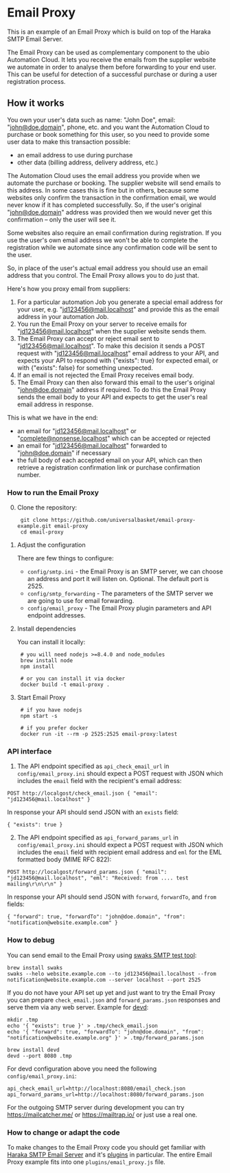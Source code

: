 # Email Proxy

This is an example of an Email Proxy which is build on top of the Haraka SMTP Email Server.

The Email Proxy can be used as complementary component to the ubio Automation Cloud. It lets you receive the emails from the supplier website we automate in order to analyse them before forwarding to your end user. This can be useful for detection of a successful purchase or during a user registration process.

## How it works

You own your user's data such as name: "John Doe", email: "john@doe.domain", phone, etc. and you want the Automation Cloud to purchase or book something for this user, so you need to provide some user data to make this transaction possible:
- an email address to use during purchase
- other data (billing address, delivery address, etc.)

The Automation Cloud uses the email address you provide when we automate the purchase or booking. The supplier website will send emails to this address. In some cases this is fine but in others, because some websites only confirm the transaction in the confirmation email, we would never know if it has completed successfully. So, if the user's original "john@doe.domain" address was provided then we would never get this confirmation – only the user will see it.

Some websites also require an email confirmation during registration. If you use the user's own email address we won't be able to complete the registration while we automate since any confirmation code will be sent to the user.

So, in place of the user's actual email address you should use an email address that you control. The Email Proxy allows you to do just that.

Here's how you proxy email from suppliers:

1. For a particular automation Job you generate a special email address for your user, e.g. "jd123456@mail.localhost" and provide this as the email address in your automation Job.
2. You run the Email Proxy on your server to receive emails for "jd123456@mail.localhost" when the supplier website sends them.
3. The Email Proxy can accept or reject email sent to "jd123456@mail.localhost". To make this decision it sends a POST request with "jd123456@mail.localhost" email address to your API, and expects your API to respond with {"exists": true} for expected email, or with {"exists": false} for something unexpected.
4. If an email is not rejected the Email Proxy receives email body.
5. The Email Proxy can then also forward this email to the user's original "john@doe.domain" address if required. To do this the Email Proxy sends the email body to your API and expects to get the user's real email address in response.

This is what we have in the end:

- an email for "jd123456@mail.localhost" or "complete@nonsense.localhost" which can be accepted or rejected
- an email for "jd123456@mail.localhost" forwarded to "john@doe.domain" if necessary
- the full body of each accepted email on your API, which can then retrieve a registration confirmation link or purchase confirmation number.

### How to run the Email Proxy

0. Clone the repository:

        git clone https://github.com/universalbasket/email-proxy-example.git email-proxy
        cd email-proxy

1. Adjust the configuration

    There are few things to configure:

    - `config/smtp.ini` - the Email Proxy is an SMTP server, we can choose an address and port it will listen on. Optional. The default port is 2525.
    - `config/smtp_forwarding` - The parameters of the SMTP server we are going to use for email forwarding.
    - `config/email_proxy` - The Email Proxy plugin parameters and API endpoint addresses.

2. Install dependencies

    You can install it locally:

        # you will need nodejs >=8.4.0 and node_modules
        brew install node
        npm install

        # or you can install it via docker
        docker build -t email-proxy .

3. Start Email Proxy

        # if you have nodejs
        npm start -s

        # if you prefer docker
        docker run -it --rm -p 2525:2525 email-proxy:latest

### API interface

1. The API endpoint specified as `api_check_email_url` in `config/email_proxy.ini` should expect a POST request with JSON which includes the `email` field with the recipient's email address:

```
POST http://localgost/check_email.json { "email": "jd123456@mail.localhost" }
```

In response your API should send JSON with an `exists` field:

```
{ "exists": true }
```

2. The API endpoint specified as `api_forward_params_url` in `config/email_proxy.ini` should expect a POST request with JSON which includes the `email` field with recipient email address and `eml` for the EML formatted body (MIME RFC 822):

```
POST http://localgost/forward_params.json { "email": "jd123456@mail.localhost", "eml": "Received: from .... test mailing\r\n\r\n" }
```

In response your API should send JSON with `forward`, `forwardTo`, and `from` fields:

```
{ "forward": true, "forwardTo": "john@doe.domain", "from": "notification@website.example.com" }
```

### How to debug

You can send email to the Email Proxy using [swaks SMTP test tool](https://www.jetmore.org/john/code/swaks/):

    brew install swaks
    swaks --helo website.example.com --to jd123456@mail.localhost --from notification@website.example.com --server localhost --port 2525

If you do not have your API set up yet and just want to try the Email Proxy you can prepare `check_email.json` and `forward_params.json` responses and serve them via any web server. Example for [devd](https://github.com/cortesi/devd):

    mkdir .tmp
    echo '{ "exists": true }' > .tmp/check_email.json
    echo '{ "forward": true, "forwardTo": "john@doe.domain", "from": "notification@website.example.org" }' > .tmp/forward_params.json

    brew install devd
    devd --port 8080 .tmp

For devd configuration above you need the following `config/email_proxy.ini`:

    api_check_email_url=http://localhost:8080/email_check.json
    api_forward_params_url=http://localhost:8080/forward_params.json

For the outgoing SMTP server during development you can try https://mailcatcher.me/ or https://mailtrap.io/ or just use a real one.

### How to change or adapt the code

To make changes to the Email Proxy code you should get familiar with [Haraka SMTP Email Server](http://haraka.github.io/) and it's [plugins](http://haraka.github.io/manual/Plugins.html) in particular. The entire Email Proxy example fits into one `plugins/email_proxy.js` file.
